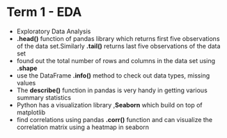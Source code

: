 # Term 1 - EDA
- Exploratory Data Analysis
- **.head()** function of pandas library which returns first five observations of the data set.Similarly **.tail()** returns last five observations of the data set
- found out the total number of rows and columns in the data set using **.shape**
- use the DataFrame **.info()** method to check out data types, missing values
- The **describe()** function in pandas is very handy in getting various summary statistics
- Python has a visualization library ,**Seaborn** which build on top of matplotlib
- find correlations using pandas **.corr()** function and can visualize the correlation matrix using a heatmap in seaborn
